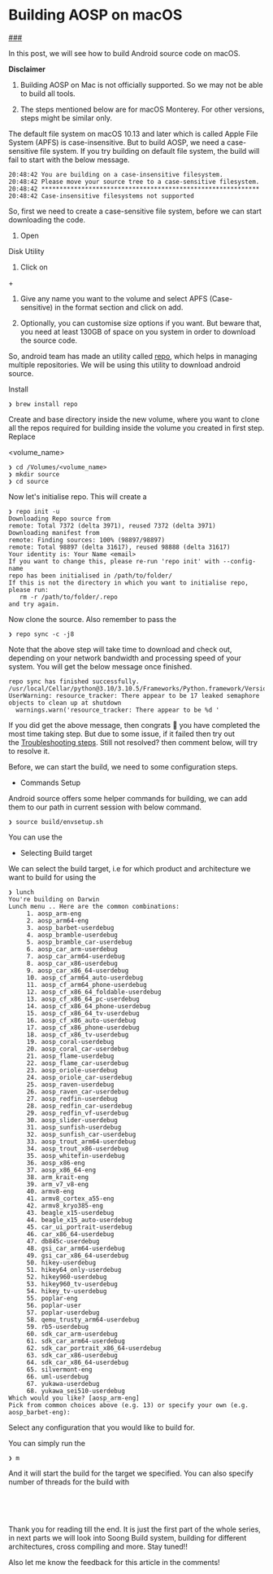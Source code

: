 # Building AOSP on macOS

[#](https://dev.to/t/android)[#](https://dev.to/t/macos)[#](https://dev.to/t/kernel)

In this post, we will see how to build Android source code on macOS. 

**Disclaimer**

1. Building AOSP on Mac is not officially supported. So we may not be able to build all tools.

1. The steps mentioned below are for macOS Monterey. For other versions, steps might be similar only. 

The default file system on macOS 10.13 and later which is called Apple File System (APFS) is case-insensitive. But to build AOSP, we need a case-sensitive file system. If you try building on default file system, the build will fail to start with the below message.

```
20:48:42 You are building on a case-insensitive filesystem.
20:48:42 Please move your source tree to a case-sensitive filesystem.
20:48:42 ************************************************************
20:48:42 Case-insensitive filesystems not supported
```

So, first we need to create a case-sensitive file system, before we can start downloading the code.

1. Open 

Disk Utility

1. Click on 

+ 

1. Give any name you want to the volume and select APFS (Case-sensitive) in the format section and click on add.

1. Optionally, you can customise size options if you want. But beware that, you need at least 130GB of space on you system in order to download the source code.

So, android team has made an utility called [repo](https://gerrit.googlesource.com/git-repo/), which helps in managing multiple repositories. We will be using this utility to download android source.

Install 

```
❯ brew install repo
```

Create and base directory inside the new volume, where you want to clone all the repos required for building inside the volume you created in first step. Replace 

<volume_name>

```
❯ cd /Volumes/<volume_name> 
❯ mkdir source
❯ cd source
```

Now let's initialise repo. This will create a 

```
❯ repo init -u 
Downloading Repo source from 
remote: Total 7372 (delta 3971), reused 7372 (delta 3971)
Downloading manifest from 
remote: Finding sources: 100% (98897/98897)
remote: Total 98897 (delta 31617), reused 98888 (delta 31617)
Your identity is: Your Name <email>
If you want to change this, please re-run 'repo init' with --config-name
repo has been initialised in /path/to/folder/
If this is not the directory in which you want to initialise repo, please run:
   rm -r /path/to/folder/.repo
and try again.
```

Now clone the source. Also remember to pass the 

```
❯ repo sync -c -j8
```

Note that the above step will take time to download and check out, depending on your network bandwidth and processing speed of your system. You will get the below message once finished.

```
repo sync has finished successfully.
/usr/local/Cellar/python@3.10/3.10.5/Frameworks/Python.framework/Versions/3.10/lib/python3.10/multiprocessing/resource_tracker.py:224: UserWarning: resource_tracker: There appear to be 17 leaked semaphore objects to clean up at shutdown
  warnings.warn('resource_tracker: There appear to be %d '
```

If you did get the above message, then congrats 🥳 you have completed the most time taking step. But due to some issue, if it failed then try out the [Troubleshooting steps](https://source.android.com/setup/build/downloading#troubleshooting-network-issues). Still not resolved? then comment below, will try to resolve it. 

Before, we can start the build, we need to some configuration steps.

- Commands Setup

Android source offers some helper commands for building, we can add them to our path in current session with below command.

```
❯ source build/envsetup.sh
```

You can use the 

- Selecting Build target

We can select the build target, i.e for which product and architecture we want to build for using the 

```
❯ lunch
You're building on Darwin
Lunch menu .. Here are the common combinations:
     1. aosp_arm-eng
     2. aosp_arm64-eng
     3. aosp_barbet-userdebug
     4. aosp_bramble-userdebug
     5. aosp_bramble_car-userdebug
     6. aosp_car_arm-userdebug
     7. aosp_car_arm64-userdebug
     8. aosp_car_x86-userdebug
     9. aosp_car_x86_64-userdebug
     10. aosp_cf_arm64_auto-userdebug
     11. aosp_cf_arm64_phone-userdebug
     12. aosp_cf_x86_64_foldable-userdebug
     13. aosp_cf_x86_64_pc-userdebug
     14. aosp_cf_x86_64_phone-userdebug
     15. aosp_cf_x86_64_tv-userdebug
     16. aosp_cf_x86_auto-userdebug
     17. aosp_cf_x86_phone-userdebug
     18. aosp_cf_x86_tv-userdebug
     19. aosp_coral-userdebug
     20. aosp_coral_car-userdebug
     21. aosp_flame-userdebug
     22. aosp_flame_car-userdebug
     23. aosp_oriole-userdebug
     24. aosp_oriole_car-userdebug
     25. aosp_raven-userdebug
     26. aosp_raven_car-userdebug
     27. aosp_redfin-userdebug
     28. aosp_redfin_car-userdebug
     29. aosp_redfin_vf-userdebug
     30. aosp_slider-userdebug
     31. aosp_sunfish-userdebug
     32. aosp_sunfish_car-userdebug
     33. aosp_trout_arm64-userdebug
     34. aosp_trout_x86-userdebug
     35. aosp_whitefin-userdebug
     36. aosp_x86-eng
     37. aosp_x86_64-eng
     38. arm_krait-eng
     39. arm_v7_v8-eng
     40. armv8-eng
     41. armv8_cortex_a55-eng
     42. armv8_kryo385-eng
     43. beagle_x15-userdebug
     44. beagle_x15_auto-userdebug
     45. car_ui_portrait-userdebug
     46. car_x86_64-userdebug
     47. db845c-userdebug
     48. gsi_car_arm64-userdebug
     49. gsi_car_x86_64-userdebug
     50. hikey-userdebug
     51. hikey64_only-userdebug
     52. hikey960-userdebug
     53. hikey960_tv-userdebug
     54. hikey_tv-userdebug
     55. poplar-eng
     56. poplar-user
     57. poplar-userdebug
     58. qemu_trusty_arm64-userdebug
     59. rb5-userdebug
     60. sdk_car_arm-userdebug
     61. sdk_car_arm64-userdebug
     62. sdk_car_portrait_x86_64-userdebug
     63. sdk_car_x86-userdebug
     64. sdk_car_x86_64-userdebug
     65. silvermont-eng
     66. uml-userdebug
     67. yukawa-userdebug
     68. yukawa_sei510-userdebug
Which would you like? [aosp_arm-eng]
Pick from common choices above (e.g. 13) or specify your own (e.g. aosp_barbet-eng):
```

Select any configuration that you would like to build for.

You can simply run the 

```
❯ m
```

And it will start the build for the target we specified. You can also specify number of threads for the build with 

 

 

Thank you for reading till the end. It is just the first part of the whole series, in next parts we will look into Soong Build system, building for different architectures, cross compiling and more. Stay tuned!!

Also let me know the feedback for this article in the comments!